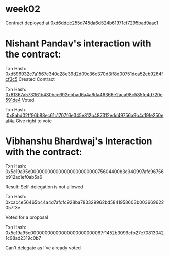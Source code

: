 # week02

Contract deployed at [0xd6dddc255d745da6d524b61971cf7295bad9aac1](https://sepolia.etherscan.io/address/0xd6dddc255d745da6d524b61971cf7295bad9aac1)

# Nishant Pandav's interaction with the contract:

Txn Hash: [0xd596932c7a1567c340c28e39d2d09c36c370d3ff8d00751dca52eb9264fcf3c5](https://sepolia.etherscan.io/tx/0xd596932c7a1567c340c28e39d2d09c36c370d3ff8d00751dca52eb9264fcf3c5)
Created Contract

Txn Hash: [0x61367a573361b430bcc692ebbad6a4a6da46366e2aca98c585fe4d720e591de4](https://sepolia.etherscan.io/tx/0x61367a573361b430bcc692ebbad6a4a6da46366e2aca98c585fe4d720e591de4)
Voted

Txn Hash :[0x8abd02ff96b88ec61c1707f6e345e812b487312edd49756a9b4c19fe250eaf4a](https://sepolia.etherscan.io/tx/0x8abd02ff96b88ec61c1707f6e345e812b487312edd49756a9b4c19fe250eaf4a)
Give right to vote


# Vibhanshu Bhardwaj's Interaction with the contract:

Txn Hash: 0x5c19a95c00000000000000000000000075604400b3c940997afc96756b912ac1ef0ab5a6

Result: Self-delegation is not allowed

Txn Hash: 0xcac4e56465b44a4d7afdfc928ba783329962bd5841958603b003669622057f3e

Voted for a proposal

Txn Hash: 0x5c19a95c00000000000000000000000067f1452b3099cfb27e708130421c98ad2319c0b7

Can't delegate as I've already voted
